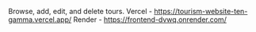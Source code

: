 Browse, add, edit, and delete tours.
Vercel - https://tourism-website-ten-gamma.vercel.app/
Render - https://frontend-dvwq.onrender.com/
